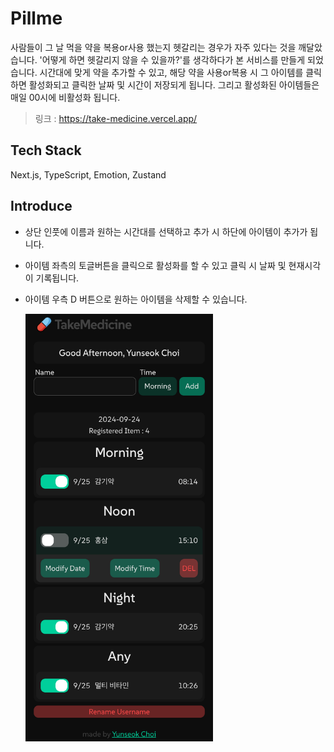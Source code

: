 # Pillme

사람들이 그 날 먹을 약을 복용or사용 했는지 헷갈리는 경우가 자주 있다는 것을 깨달았습니다. '어떻게 하면 헷갈리지 않을 수 있을까?'를 생각하다가 본 서비스를 만들게 되었습니다. 시간대에 맞게 약을 추가할 수 있고, 해당 약을 사용or복용 시 그 아이템를 클릭 하면 활성화되고 클릭한 날짜 및 시간이 저장되게 됩니다. 그리고 활성화된 아이템들은 매일 00시에 비활성화 됩니다.

> 링크 : https://take-medicine.vercel.app/

## Tech Stack

Next.js, TypeScript, Emotion, Zustand

## Introduce

- 상단 인풋에 이름과 원하는 시간대를 선택하고 추가 시 하단에 아이템이 추가가 됩니다.
- 아이템 좌측의 토글버튼을 클릭으로 활성화를 할 수 있고 클릭 시 날짜 및 현재시각이 기록됩니다.
- 아이템 우측 D 버튼으로 원하는 아이템을 삭제할 수 있습니다.

  <img src="app/assets/readme/img1.png" width=300 />
